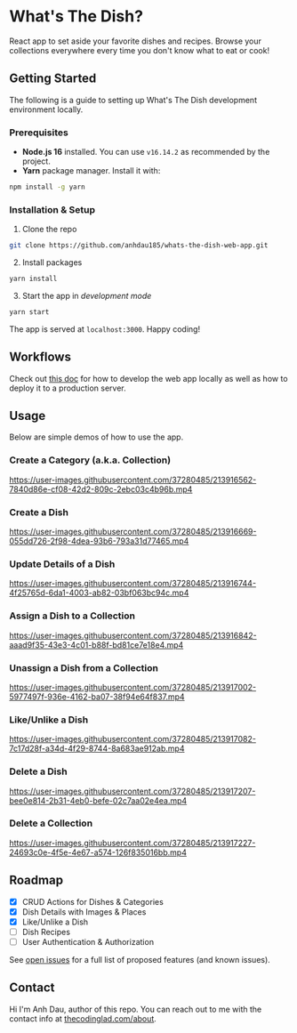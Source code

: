 # What's The Dish?

React app to set aside your favorite dishes and recipes. Browse your collections everywhere every time you don't know what to eat or cook!

## Getting Started

The following is a guide to setting up What's The Dish development environment locally.

### Prerequisites

- **Node.js 16** installed. You can use `v16.14.2` as recommended by the project.
- **Yarn** package manager. Install it with:

```sh
npm install -g yarn
```

### Installation & Setup

1. Clone the repo

```sh
git clone https://github.com/anhdau185/whats-the-dish-web-app.git
```

2. Install packages

```sh
yarn install
```

3. Start the app in _development mode_

```sh
yarn start
```

The app is served at `localhost:3000`. Happy coding!

## Workflows

Check out [this doc](https://github.com/anhdau185/application-infrastructure/blob/main/docs/whats-the-dish/workflows-frontend.md) for how to develop the web app locally as well as how to deploy it to a production server.

## Usage

Below are simple demos of how to use the app.

### Create a Category (a.k.a. Collection)

https://user-images.githubusercontent.com/37280485/213916562-7840d86e-cf08-42d2-809c-2ebc03c4b96b.mp4

### Create a Dish

https://user-images.githubusercontent.com/37280485/213916669-055dd726-2f98-4dea-93b6-793a31d77465.mp4

### Update Details of a Dish

https://user-images.githubusercontent.com/37280485/213916744-4f25765d-6da1-4003-ab82-03bf063bc94c.mp4

### Assign a Dish to a Collection

https://user-images.githubusercontent.com/37280485/213916842-aaad9f35-43e3-4c01-b88f-bd81ce7e18e4.mp4

### Unassign a Dish from a Collection

https://user-images.githubusercontent.com/37280485/213917002-5977497f-936e-4162-ba07-38f94e64f837.mp4

### Like/Unlike a Dish

https://user-images.githubusercontent.com/37280485/213917082-7c17d28f-a34d-4f29-8744-8a683ae912ab.mp4

### Delete a Dish

https://user-images.githubusercontent.com/37280485/213917207-bee0e814-2b31-4eb0-befe-02c7aa02e4ea.mp4

### Delete a Collection

https://user-images.githubusercontent.com/37280485/213917227-24693c0e-4f5e-4e67-a574-126f835016bb.mp4

## Roadmap

- [x] CRUD Actions for Dishes & Categories
- [x] Dish Details with Images & Places
- [x] Like/Unlike a Dish
- [ ] Dish Recipes
- [ ] User Authentication & Authorization

See [open issues](https://github.com/anhdau185/whats-the-dish-web-app/issues) for a full list of proposed features (and known issues).

## Contact

Hi I'm Anh Dau, author of this repo. You can reach out to me with the contact info at [thecodinglad.com/about](https://thecodinglad.com/about).
